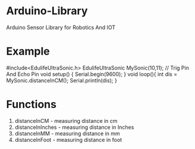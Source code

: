 # Arduino-Library
Arduino Sensor Library for Robotics And IOT
# Example
#include<EdulifeUltraSonic.h>
EdulifeUltraSonic MySonic(10,11); // Trig Pin And Echo Pin
void setup() {
  Serial.begin(9600);
}
void loop(){
  int dis = MySonic.distanceInCM();
  Serial.println(dis);
}
# Functions
1. distanceInCM - measuring distance in cm
2. distanceInInches	 - measuring distance in Inches
3. distanceInMM - measuring distance in mm
4. distanceInFoot	 - measuring distance in foot
